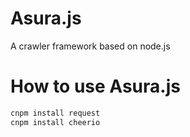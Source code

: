 # Asura.js

A crawler framework based on node.js

# How to use Asura.js

```bash
cnpm install request
cnpm install cheerio
```
